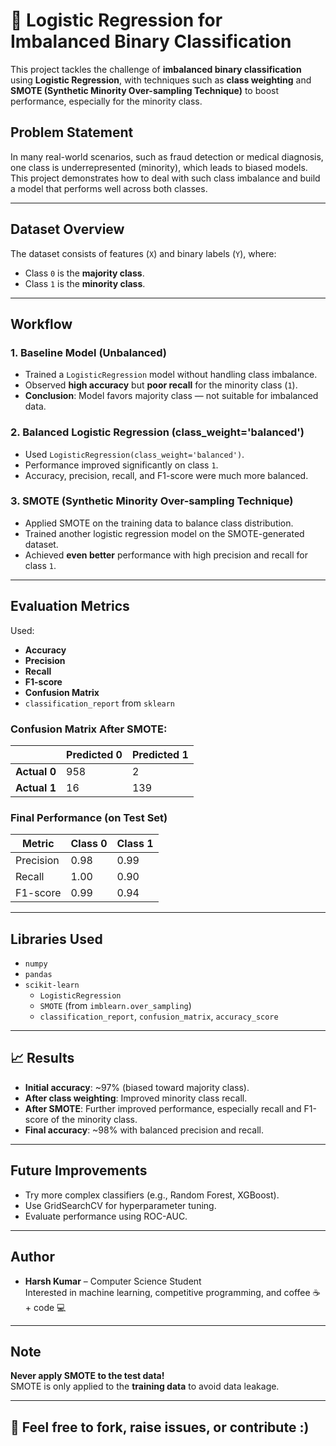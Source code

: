 
# 🧠 Logistic Regression for Imbalanced Binary Classification

This project tackles the challenge of **imbalanced binary classification** using **Logistic Regression**, with techniques such as **class weighting** and **SMOTE (Synthetic Minority Over-sampling Technique)** to boost performance, especially for the minority class.

## Problem Statement

In many real-world scenarios, such as fraud detection or medical diagnosis, one class is underrepresented (minority), which leads to biased models. This project demonstrates how to deal with such class imbalance and build a model that performs well across both classes.

---

## Dataset Overview

The dataset consists of features (`X`) and binary labels (`Y`), where:

- Class `0` is the **majority class**.
- Class `1` is the **minority class**.

---

##  Workflow

### 1. Baseline Model (Unbalanced)

- Trained a `LogisticRegression` model without handling class imbalance.
- Observed **high accuracy** but **poor recall** for the minority class (`1`).
- **Conclusion**: Model favors majority class — not suitable for imbalanced data.

###  2. Balanced Logistic Regression (class_weight='balanced')

- Used `LogisticRegression(class_weight='balanced')`.
- Performance improved significantly on class `1`.
- Accuracy, precision, recall, and F1-score were much more balanced.

###  3. SMOTE (Synthetic Minority Over-sampling Technique)

- Applied SMOTE on the training data to balance class distribution.
- Trained another logistic regression model on the SMOTE-generated dataset.
- Achieved **even better** performance with high precision and recall for class `1`.

---

## Evaluation Metrics

Used:
- **Accuracy**
- **Precision**
- **Recall**
- **F1-score**
- **Confusion Matrix**
- `classification_report` from `sklearn`

### Confusion Matrix After SMOTE:

|               | Predicted 0 | Predicted 1 |
|---------------|-------------|-------------|
| **Actual 0**  | 958         | 2           |
| **Actual 1**  | 16          | 139         |

### Final Performance (on Test Set)

| Metric    | Class 0 | Class 1 |
|-----------|---------|---------|
| Precision | 0.98    | 0.99    |
| Recall    | 1.00    | 0.90    |
| F1-score  | 0.99    | 0.94    |

---

##  Libraries Used

- `numpy`
- `pandas`
- `scikit-learn`
  - `LogisticRegression`
  - `SMOTE` (from `imblearn.over_sampling`)
  - `classification_report`, `confusion_matrix`, `accuracy_score`

---

## 📈 Results

- **Initial accuracy**: ~97% (biased toward majority class).
- **After class weighting**: Improved minority class recall.
- **After SMOTE**: Further improved performance, especially recall and F1-score of the minority class.
- **Final accuracy**: ~98% with balanced precision and recall.

---

## Future Improvements

- Try more complex classifiers (e.g., Random Forest, XGBoost).
- Use GridSearchCV for hyperparameter tuning.
- Evaluate performance using ROC-AUC.

---

##  Author

- **Harsh Kumar** – Computer Science Student  
  Interested in machine learning, competitive programming, and coffee ☕ + code 💻

---

## Note

**Never apply SMOTE to the test data!**  
SMOTE is only applied to the **training data** to avoid data leakage.

---  

## 💬 Feel free to fork, raise issues, or contribute :)

